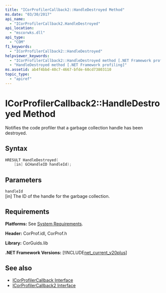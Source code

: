 ```yaml
---
title: "ICorProfilerCallback2::HandleDestroyed Method"
ms.date: "03/30/2017"
api_name: 
  - "ICorProfilerCallback2.HandleDestroyed"
api_location: 
  - "mscorwks.dll"
api_type: 
  - "COM"
f1_keywords: 
  - "ICorProfilerCallback2::HandleDestroyed"
helpviewer_keywords: 
  - "ICorProfilerCallback2::HandleDestroyed method [.NET Framework profiling]"
  - "HandleDestroyed method [.NET Framework profiling]"
ms.assetid: ab4f4bbd-40c7-4667-bfde-60cd73803110
topic_type: 
  - "apiref"
---
```

# ICorProfilerCallback2::HandleDestroyed Method
Notifies the code profiler that a garbage collection handle has been destroyed.  
  
## Syntax  
  
```cpp  
HRESULT HandleDestroyed(  
    [in] GCHandleID handleId);  
```  
  
## Parameters  
 `handleId`  
 [in] The ID of the handle for the garbage collection.  
  
## Requirements  
 **Platforms:** See [System Requirements](../../get-started/system-requirements.md).  
  
 **Header:** CorProf.idl, CorProf.h  
  
 **Library:** CorGuids.lib  
  
 **.NET Framework Versions:** [!INCLUDE[net_current_v20plus](../../../../includes/net-current-v20plus-md.md)]  
  
## See also

- [ICorProfilerCallback Interface](icorprofilercallback-interface.md)
- [ICorProfilerCallback2 Interface](icorprofilercallback2-interface.md)
